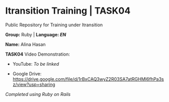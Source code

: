 # Itransition Training | TASK04
Public Repository for Training under Itransition 

 **Group:** Ruby | **Language: *EN***

 **Name:** Alina Hasan

**TASK04** 
Video Demonstration: 

* YouTube: *To be linked*

* Google Drive: https://drive.google.com/file/d/1rBxCAQ3wyZ2R03SA7atRGHMI6fhPa3sz/view?usp=sharing 

*Completed using Ruby on Rails*
